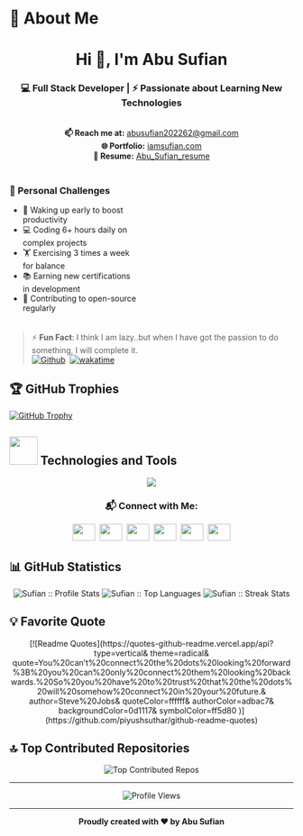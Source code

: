 # 💫 About Me

<div align="center">
  <h1>Hi 👋, I'm Abu Sufian</h1>
  <h3>💻 Full Stack Developer | ⚡ Passionate about Learning New Technologies</h3><br/>
  <strong>📫 Reach me at:</strong> <a href="mailto:abusuifian202262@gmail.com">abusufian202262@gmail.com</a> <br/>
  <strong>🌐 Portfolio:</strong> <a href="https://iamsufian.com">iamsufian.com</a> <br/>
  <strong>📄 Resume:</strong> <a href="https://iamsufian.com/Abu_Sufian_resume.pdf">Abu_Sufian_resume</a>
</div>

<div align="center" style="display: flex; justify-content: space-between; align-items: flex-start; gap: 40px; margin: 20px 0;">
  <div align="left" style="flex: 1; max-width: 45%;">
    <h3>💪 Personal Challenges</h3>
    <ul>
      <li>🌅 Waking up early to boost productivity</li>
      <li>💻 Coding 6+ hours daily on complex projects</li>
      <li>🏋️ Exercising 3 times a week for balance</li>
      <li>📚 Earning new certifications in development</li>
      <li>🎯 Contributing to open-source regularly</li>
    </ul>
  </div>
</div>

> ⚡ **Fun Fact**: I think I am lazy..but when I have got the passion to do something, I will complete it. <br/>
[![Github](https://img.shields.io/github/followers/sufian202262?label=Follow&style=social)](https://github.com/sufian202262)&nbsp;<!-- ![Profile views](https://gpvc.arturio.dev/sufian202262) -->
[![wakatime](https://wakatime.com/badge/user/b91aacce-e1eb-46ee-8af4-b4fe37728d49.svg)](https://wakatime.com/@b91aacce-e1eb-46ee-8af4-b4fe37728d49)

  ## 🏆 GitHub Trophies
  [![GitHub Trophy](https://github-profile-trophy.vercel.app/?username=sufian202262)](https://github.com/sufian202262)


### <h2><img src = "https://media2.giphy.com/media/QssGEmpkyEOhBCb7e1/giphy.gif" width='50'/>&nbsp;Technologies and Tools</h2>
<p align="center">
  <img src="https://skillicons.dev/icons?i=html,css,js,sass,bootstrap,tailwind,figma,react,nextjs,nodejs,express,mongodb,mysql,postgres,firebase,git,heroku,netlify,docker,aws,gcp,azure,postman,vscode,linux,windows,discord,trello,jira" />
</p>



<h3 align="center">📬 Connect with Me:</h3>
<p align="center">
  <a href="mailto:abusufian202262@gmail.com" target="_blank"><img src="https://www.pngkey.com/png/full/84-840977_email-png-icon.png" height="30" width="40"/></a>&nbsp;
  <a href="https://stackoverflow.com/users/23071437/abu-sufian" target="_blank"><img src="https://cdn.iconscout.com/icon/free/png-256/stackoverflow-2-432547.png" height="30" width="40"/></a>&nbsp;
  <a href="https://www.linkedin.com/in/sufian202262/" target="_blank"><img src="https://raw.githubusercontent.com/rahuldkjain/github-profile-readme-generator/master/src/images/icons/Social/linked-in-alt.svg" height="30" width="40"/></a>&nbsp;
  <a href="https://twitter.com/sufian202262" target="_blank"><img src="https://raw.githubusercontent.com/rahuldkjain/github-profile-readme-generator/master/src/images/icons/Social/twitter.svg" height="30" width="40"/></a>&nbsp;
  <a href="https://www.facebook.com/sufian201962/" target="_blank"><img src="https://raw.githubusercontent.com/rahuldkjain/github-profile-readme-generator/master/src/images/icons/Social/facebook.svg" height="30" width="40"/></a>&nbsp;
  <a href="https://www.instagram.com/sufian202262/" target="_blank"><img src="https://raw.githubusercontent.com/rahuldkjain/github-profile-readme-generator/master/src/images/icons/Social/instagram.svg" height="30" width="40"/></a>
</p>




## 📊 GitHub Statistics
<!-- 
### <h2><img src="https://media.giphy.com/media/ZCN6F3FAkwsyOGU2RS/giphy.gif" width="50"> Github Stats</h2>
-->
<p align="center">
  <img alt="Sufian :: Profile Stats" src="https://github-readme-stats.vercel.app/api?username=sufian202262&theme=chartreuse-dark&hide_border=false&include_all_commits=false&count_private=false" />
  <img alt="Sufian :: Top Languages" src="https://github-readme-stats.vercel.app/api/top-langs/?username=sufian202262&theme=chartreuse-dark&hide_border=false&include_all_commits=false&count_private=false&layout=compact" />
  <img alt="Sufian :: Streak Stats" src="https://nirzak-streak-stats.vercel.app/?user=sufian202262&theme=chartreuse-dark&hide_border=false" />
</p> 


## 💡 Favorite Quote
<div align="center">
    [![Readme Quotes](https://quotes-github-readme.vercel.app/api?
    type=vertical&
    theme=radical&
    quote=You%20can’t%20connect%20the%20dots%20looking%20forward%3B%20you%20can%20only%20connect%20them%20looking%20backwards.%20So%20you%20have%20to%20trust%20that%20the%20dots%20will%20somehow%20connect%20in%20your%20future.&
    author=Steve%20Jobs&
    quoteColor=ffffff&
    authorColor=adbac7&
    backgroundColor=0d1117&
    symbolColor=ff5d80
    )](https://github.com/piyushsuthar/github-readme-quotes)
</div>

## 🔝 Top Contributed Repositories

<div align="center">
  <img src="https://github-contributor-stats.vercel.app/api?username=sufian202262&limit=5&theme=rose&combine_all_yearly_contributions=true" alt="Top Contributed Repos" />
</div>

---

<div align="center">
  <img src="https://komarev.com/ghpvc/?username=sufian202262&label=Profile%20views&color=0e75b6&style=flat" alt="Profile Views" />
</div>

---

<p align="center">
  <strong>Proudly created with ❤️ by Abu Sufian</strong>
</p>

